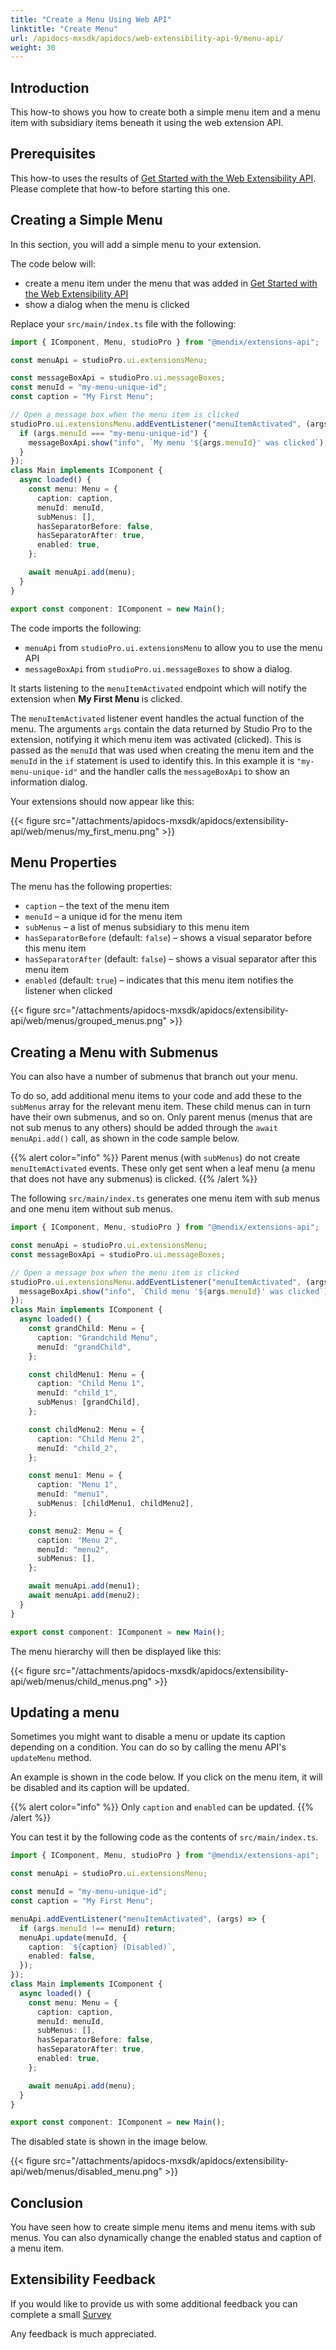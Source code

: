 ```yaml
---
title: "Create a Menu Using Web API"
linktitle: "Create Menu"
url: /apidocs-mxsdk/apidocs/web-extensibility-api-9/menu-api/
weight: 30
---
```


## Introduction

This how-to shows you how to create both a simple menu item and a menu item with subsidiary items beneath it using the web extension API.

## Prerequisites

This how-to uses the results of [Get Started with the Web Extensibility API](/apidocs-mxsdk/apidocs/web-extensibility-api-9/getting-started/). Please complete that how-to before starting this one.

## Creating a Simple Menu

In this section, you will add a simple menu to your extension.

The code below will:

* create a menu item under the menu that was added in [Get Started with the Web Extensibility API](/apidocs-mxsdk/apidocs/web-extensibility-api-9/getting-started/)
* show a dialog when the menu is clicked

Replace your `src/main/index.ts` file with the following:

```typescript
import { IComponent, Menu, studioPro } from "@mendix/extensions-api";

const menuApi = studioPro.ui.extensionsMenu;

const messageBoxApi = studioPro.ui.messageBoxes;
const menuId = "my-menu-unique-id";
const caption = "My First Menu";

// Open a message box when the menu item is clicked
studioPro.ui.extensionsMenu.addEventListener("menuItemActivated", (args) => {
  if (args.menuId === "my-menu-unique-id") {
    messageBoxApi.show("info", `My menu '${args.menuId}' was clicked`);
  }
});
class Main implements IComponent {
  async loaded() {
    const menu: Menu = {
      caption: caption,
      menuId: menuId,
      subMenus: [],
      hasSeparatorBefore: false,
      hasSeparatorAfter: true,
      enabled: true,
    };

    await menuApi.add(menu);
  }
}

export const component: IComponent = new Main();
```

The code imports the following:

* `menuApi` from `studioPro.ui.extensionsMenu` to allow you to use the menu API
* `messageBoxApi` from `studioPro.ui.messageBoxes` to show a dialog.

It starts listening to the `menuItemActivated` endpoint which will notify the extension when **My First Menu** is clicked.

The `menuItemActivated` listener event handles the actual function of the menu. The arguments `args` contain the data returned by Studio Pro to the extension, notifying it which menu item was activated (clicked). This is passed as the `menuId` that was used when creating the menu item and the `menuId` in the `if` statement is used to identify this. In this example it is `"my-menu-unique-id"` and the handler calls the `messageBoxApi` to show an information dialog.

Your extensions should now appear like this:

{{< figure src="/attachments/apidocs-mxsdk/apidocs/extensibility-api/web/menus/my_first_menu.png" >}}

## Menu Properties

The menu has the following properties:

* `caption` – the text of the menu item
* `menuId` – a unique id for the menu item
* `subMenus` – a list of menus subsidiary to this menu item
* `hasSeparatorBefore` (default: `false`) – shows a visual separator before this menu item
* `hasSeparatorAfter` (default: `false`) – shows a visual separator after this menu item
* `enabled` (default: `true`) – indicates that this menu item notifies the listener when clicked

{{< figure src="/attachments/apidocs-mxsdk/apidocs/extensibility-api/web/menus/grouped_menus.png" >}}


## Creating a Menu with Submenus

You can also have a number of submenus that branch out your menu.

To do so, add additional menu items to your code and add these to the `subMenus` array for the relevant menu item. These child menus can in turn have their own submenus, and so on. Only parent menus (menus that are not sub menus to any others) should be added through the `await menuApi.add()` call, as shown in the code sample below.

{{% alert color="info" %}}
Parent menus (with `subMenus`) do not create `menuItemActivated` events. These only get sent when a leaf menu (a menu that does not have any submenus) is clicked.
{{% /alert %}}

The following `src/main/index.ts` generates one menu item with sub menus and one menu item without sub menus.

```typescript
import { IComponent, Menu, studioPro } from "@mendix/extensions-api";

const menuApi = studioPro.ui.extensionsMenu;
const messageBoxApi = studioPro.ui.messageBoxes;

// Open a message box when the menu item is clicked
studioPro.ui.extensionsMenu.addEventListener("menuItemActivated", (args) => {
  messageBoxApi.show("info", `Child menu '${args.menuId}' was clicked`);
});
class Main implements IComponent {
  async loaded() {
    const grandChild: Menu = {
      caption: "Grandchild Menu",
      menuId: "grandChild",
    };

    const childMenu1: Menu = {
      caption: "Child Menu 1",
      menuId: "child_1",
      subMenus: [grandChild],
    };

    const childMenu2: Menu = {
      caption: "Child Menu 2",
      menuId: "child_2",
    };

    const menu1: Menu = {
      caption: "Menu 1",
      menuId: "menu1",
      subMenus: [childMenu1, childMenu2],
    };

    const menu2: Menu = {
      caption: "Menu 2",
      menuId: "menu2",
      subMenus: [],
    };

    await menuApi.add(menu1);
    await menuApi.add(menu2);
  }
}

export const component: IComponent = new Main();
```

The menu hierarchy will then be displayed like this:

{{< figure src="/attachments/apidocs-mxsdk/apidocs/extensibility-api/web/menus/child_menus.png" >}}

## Updating a menu

Sometimes you might want to disable a menu or update its caption depending on a condition. You can do so by calling the menu API's `updateMenu` method.

An example is shown in the code below. If you click on the menu item, it will be disabled and its caption will be updated.

{{% alert color="info" %}}
Only `caption` and `enabled` can be updated.
{{% /alert %}}

You can test it by the following code as the contents of  `src/main/index.ts`.

```typescript
import { IComponent, Menu, studioPro } from "@mendix/extensions-api";

const menuApi = studioPro.ui.extensionsMenu;

const menuId = "my-menu-unique-id";
const caption = "My First Menu";

menuApi.addEventListener("menuItemActivated", (args) => {
  if (args.menuId !== menuId) return;
  menuApi.update(menuId, {
    caption: `${caption} (Disabled)`,
    enabled: false,
  });
});
class Main implements IComponent {
  async loaded() {
    const menu: Menu = {
      caption: caption,
      menuId: menuId,
      subMenus: [],
      hasSeparatorBefore: false,
      hasSeparatorAfter: true,
      enabled: true,
    };

    await menuApi.add(menu);
  }
}

export const component: IComponent = new Main();
```

The disabled state is shown in the image below.

{{< figure src="/attachments/apidocs-mxsdk/apidocs/extensibility-api/web/menus/disabled_menu.png" >}}

## Conclusion

You have seen how to create simple menu items and menu items with sub menus.
You can also dynamically change the enabled status and caption of a menu item.

## Extensibility Feedback

If you would like to provide us with some additional feedback you can complete a small [Survey](https://survey.alchemer.eu/s3/90801191/Extensibility-Feedback)

Any feedback is much appreciated.
